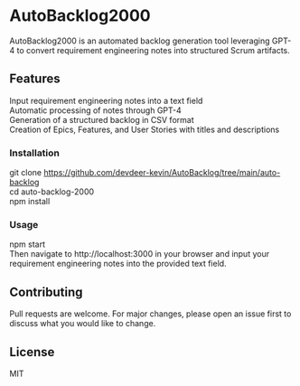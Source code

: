 # AutoBacklog2000

AutoBacklog2000 is an automated backlog generation tool leveraging GPT-4 to convert requirement engineering notes into structured Scrum artifacts.

## Features

Input requirement engineering notes into a text field <br>
Automatic processing of notes through GPT-4 <br>
Generation of a structured backlog in CSV format <br>
Creation of Epics, Features, and User Stories with titles and descriptions

### Installation

git clone https://github.com/devdeer-kevin/AutoBacklog/tree/main/auto-backlog <br>
cd auto-backlog-2000 <br>
npm install

### Usage

npm start <br>
Then navigate to http://localhost:3000 in your browser and input your requirement engineering notes into the provided text field.

## Contributing

Pull requests are welcome. For major changes, please open an issue first to discuss what you would like to change.

## License

MIT
